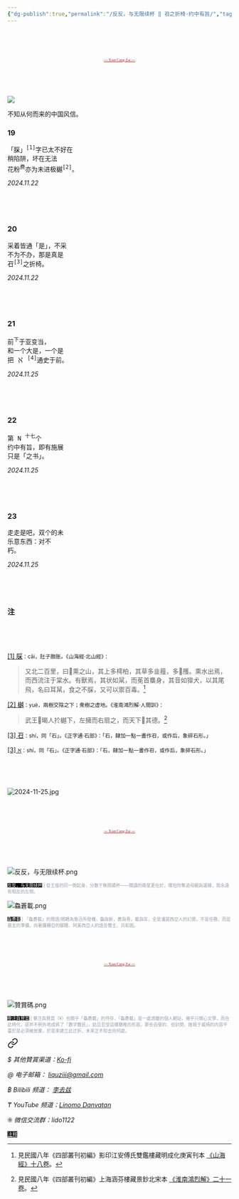 ```yaml
---
{"dg-publish":true,"permalink":"/反反，与无限续杯 ‖ 䂖之折椅·约中有旨/","tags":["李去兹","良弼","反反与无限续杯"],"created":"2024-11-26T13:12:32.830+08:00"}
---
```



<pre>



</pre>

<pre style="text-align:center;font-family:'AntroVectra';"><a href="https://www.xiancangzai.com/" style="font-size:0.6em; color:#a61b29;">--- Xian Cang Zai ---</a></pre>

<pre>



</pre>

![](https://upload.wikimedia.org/wikipedia/commons/8/89/Lion_and_bull%2C_Mohammed_Siyah_Qalem.jpg)

不知从何而来的中国风信。

### 19

<pre>
「䐆」<sup>[1]</sup>字已太不好在
稍陷阱，坏在无法
花粉<sup>费</sup>亦为未进极樾<sup>[2]</sup>。
</pre>

<cite>2024.11.22</cite>

<pre>



</pre>

### 20

<pre>
采着皆通「是」，不采
不为不办，那是真是
䂖<sup>[3]</sup>之折椅。
</pre>

<cite>2024.11.22</cite>

<pre>



</pre>

### 21

<pre>
前<sup>下</sup>于亚变当，
和一个大是，一个是
把 ℵ <sup>[4]</sup>通史于前。
</pre>

<cite>2024.11.25</cite>

<pre>



</pre>

### 22

<pre>
第 N <sup>十七</sup>个
约中有旨，即有施展
只是「之书」。
</pre>

<cite>2024.11.25</cite>

<pre>



</pre>

### 23

<pre>
走走是吧，双个的未
乐意东西：对不
朽。
</pre>

<cite>2024.11.25</cite>

<pre>



</pre>

### 注

<pre>



</pre>

<ins>[1] 䐆</ins><small>：cǎi，肚子臌胀。《山海經·北山經》：</small>

> 又北二百里，曰𮯱熏之山，其上多樗柏，其草多韭薤，多𮯱雘。熏水出焉，而西流注于棠水。有獸焉，其状如䑕，而莬首麋身，其音如獋犬，以其尾飛，名曰耳䑕，食之不䐆，又可以禦百毒。[^1]

<ins>[2] 樾</ins><small>：yuè，兩樹交陰之下；衆樹之虚地。《淮南鴻烈解·人間訓》：</small>

> 武王󳉴暍人扵樾下，左擁而右扇之，而天下󴠊其德。[^2]

<ins>[3] 䂖</ins><small>：shí，同「石」。《正字通‧石部》：「石，隸加一點一畫作䂖，或作后，象碎石形。」</small>

<ins>[3] ℵ</ins><small>：shí，同「石」。《正字通‧石部》：「石，隸加一點一畫作䂖，或作后，象碎石形。」</small>

<pre>



</pre>

![2024-11-25.jpg](/img/user/%E9%99%84%E4%BB%B6/%E9%99%84%E4%BB%B62024/2024-11-25.jpg)

<pre>



</pre>

<pre style="text-align:center;font-family:'AntroVectra';"><a href="https://www.xiancangzai.com/" style="font-size:0.6em; color:#a61b29;">--- Xian Cang Zai ---</a></pre>

<pre>



</pre>

![反反，与无限续杯.png](/img/user/%E9%99%84%E4%BB%B6/%E9%99%84%E4%BB%B62024/%E5%8F%8D%E5%8F%8D%EF%BC%8C%E4%B8%8E%E6%97%A0%E9%99%90%E7%BB%AD%E6%9D%AF.png)

<p style="font-size:0.7em; color:#999ea2"><ins style="font-size:1em;background: black;color:white">反反，与无限续杯</ins> | 從王座的同一側起身，分散于無限續杯——閱讀的衛星更在於，哪怕你奪過母親與邊緣，我永遠有相反的左側。</p>

![鱻蒼載.png](/img/user/%E9%99%84%E4%BB%B6/%E9%99%84%E4%BB%B62024/%E9%B1%BB%E8%92%BC%E8%BC%89.png)

<p style="font-size:0.7em; color:#999ea2"><ins style="font-size:1em;background: black;color:white">鱻蒼載</ins> | 「鱻蒼載」的隱語/鴘轉為魯迅所發機，鱻與新，蒼與青，載與年，全是潘諾西亞人的幻覺，不是任務，而是悬亙的準備，向著彌賽亞的腳踵、阿美西亞人的語言僭主、共和囻。</p>

<pre>



</pre>

<pre style="text-align:center;font-family:'AntroVectra';"><a href="https://www.xiancangzai.com/" style="font-size:0.6em; color:#a61b29;">--- Xian Cang Zai ---</a></pre>

<pre>



</pre>

![贊賞碼.png](/img/user/%E9%99%84%E4%BB%B6/%E9%99%84%E4%BB%B62024/%E8%B4%8A%E8%B3%9E%E7%A2%BC.png)

<p style="font-size:0.7em; color:#999ea2"><ins style="font-size:1em;background: black;color:white">眷注與贊賞</ins> | 眷注與贊賞（¥）也關乎「鱻蒼載」的持存，「鱻蒼載」是一處游離的個人網站，幾乎只關心文學，而在此時代，卻并不例外地成爲了「數字難民」，姑且忍受這樣驕稚的形容。那些自便的、但封閉、敞視于威柄的内容平臺於是必須被放棄，於是來建立此迂折，未來正不知去向何處。</p>


<div class="transclusion internal-embed is-loaded"><a class="markdown-embed-link" href="/xiancangzai/link-tree/" aria-label="Open link"><svg xmlns="http://www.w3.org/2000/svg" width="24" height="24" viewBox="0 0 24 24" fill="none" stroke="currentColor" stroke-width="2" stroke-linecap="round" stroke-linejoin="round" class="svg-icon lucide-link"><path d="M10 13a5 5 0 0 0 7.54.54l3-3a5 5 0 0 0-7.07-7.07l-1.72 1.71"></path><path d="M14 11a5 5 0 0 0-7.54-.54l-3 3a5 5 0 0 0 7.07 7.07l1.71-1.71"></path></svg></a><div class="markdown-embed">





<cite>$ 其他贊賞渠道：[Ko-fi](https://ko-fi.com/xiancangzai)</cite>

<cite>@ 电子邮箱： liquziii@gmail.com </cite>

<cite>฿ Bilibili 频道： [李去兹](https://space.bilibili.com/1676863200)</cite>

<cite>₸ YouTube 频道：[Linomo Danvatan](http://www.youtube.com/@LinomoDanvatan) </cite>

<cite>⁜ 微信交流群：lido1122</cite>


</div></div>


<ins style="font-size:0.8em;background: black;color:white">注释</ins>

[^1]: 見民國八年《四部叢刊初編》影印江安傅氏雙鑑樓藏明成化庚寅刊本 [《山海經》十八卷](https://www.gujiguan.com/#/reading?bookcode=t%2Bx%2BooAVyYoE3j9TQixrqg%3D%3D&page=78&gjz=%E4%90%86)。
[^2]: 見民國八年《四部叢刊初編》上海涵芬樓藏景鈔北宋本 [《淮南鴻烈解》二十一卷](https://www.gujiguan.com/#/reading?bookcode=9zyuv9v8OMhzz%2B0sv70U%2FA%3D%3D&page=568&gjz=%E6%A8%BE%E4%B8%8B)。
